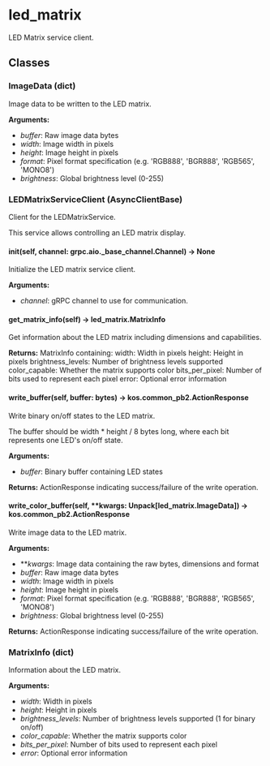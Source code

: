 # led_matrix

LED Matrix service client.

## Classes

### ImageData (dict)

Image data to be written to the LED matrix.

**Arguments:**
- *buffer*: Raw image data bytes
- *width*: Image width in pixels
- *height*: Image height in pixels
- *format*: Pixel format specification (e.g. 'RGB888', 'BGR888', 'RGB565', 'MONO8')
- *brightness*: Global brightness level (0-255)

### LEDMatrixServiceClient (AsyncClientBase)

Client for the LEDMatrixService.

This service allows controlling an LED matrix display.

#### __init__(self, channel: grpc.aio._base_channel.Channel) -> None

Initialize the LED matrix service client.

**Arguments:**
- *channel*: gRPC channel to use for communication.

#### get_matrix_info(self) -> led_matrix.MatrixInfo

Get information about the LED matrix including dimensions and capabilities.

**Returns:**
    MatrixInfo containing:
        width: Width in pixels
        height: Height in pixels
        brightness_levels: Number of brightness levels supported
        color_capable: Whether the matrix supports color
        bits_per_pixel: Number of bits used to represent each pixel
        error: Optional error information

#### write_buffer(self, buffer: bytes) -> kos.common_pb2.ActionResponse

Write binary on/off states to the LED matrix.

The buffer should be width * height / 8 bytes long, where each bit
represents one LED's on/off state.

**Arguments:**
- *buffer*: Binary buffer containing LED states

**Returns:**
    ActionResponse indicating success/failure of the write operation.

#### write_color_buffer(self, **kwargs: Unpack[led_matrix.ImageData]) -> kos.common_pb2.ActionResponse

Write image data to the LED matrix.

**Arguments:**
- ***kwargs*: Image data containing the raw bytes, dimensions and format
- *buffer*: Raw image data bytes
- *width*: Image width in pixels
- *height*: Image height in pixels
- *format*: Pixel format specification (e.g. 'RGB888', 'BGR888', 'RGB565', 'MONO8')
- *brightness*: Global brightness level (0-255)

**Returns:**
    ActionResponse indicating success/failure of the write operation.

### MatrixInfo (dict)

Information about the LED matrix.

**Arguments:**
- *width*: Width in pixels
- *height*: Height in pixels
- *brightness_levels*: Number of brightness levels supported (1 for binary on/off)
- *color_capable*: Whether the matrix supports color
- *bits_per_pixel*: Number of bits used to represent each pixel
- *error*: Optional error information
